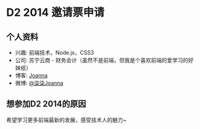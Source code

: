 # D2 2014 邀请票申请

## 个人资料

- 兴趣: 前端技术，Node.js，CSS3
- 公司: 苏宁云商 - 财务会计（虽然不是前端，但我是个喜欢前端的爱学习的好妹纸）
- 博客: [Joanna](http://segmentfault.com/u/joanna)
- 微博: [@柒柒Joanna](http://weibo.com/nailiang)

## 想参加D2 2014的原因

希望学习更多前端最新的发展，感受技术人的魅力~
